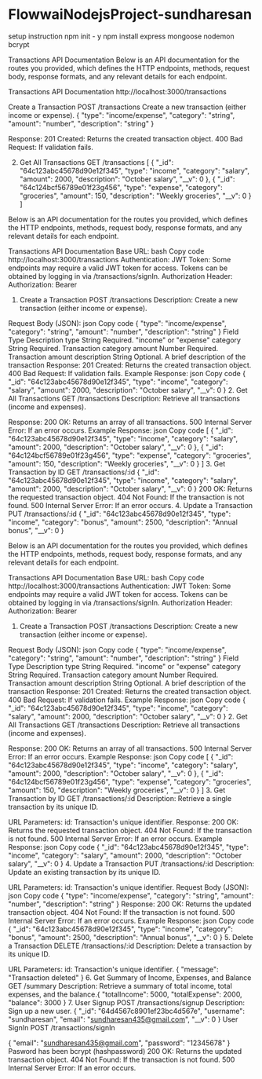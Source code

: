 # FlowwaiNodejsProject-sundharesan 
setup instruction 
npm init - y 
npm install express mongoose nodemon  bcrypt 

Transactions API Documentation
Below is an API documentation for the routes you provided, which defines the HTTP endpoints, methods, request body, response formats, and any relevant details for each endpoint.

Transactions API Documentation
http://localhost:3000/transactions

Create a Transaction
POST /transactions
Create a new transaction (either income or expense).
{
  "type": "income/expense",
  "category": "string",
  "amount": "number",
  "description": "string"
}
  
Response:
201 Created: Returns the created transaction object.
400 Bad Request: If validation fails.

2. Get All Transactions
GET /transactions
[
  {
    "_id": "64c123abc45678d90e12f345",
    "type": "income",
    "category": "salary",
    "amount": 2000,
    "description": "October salary",
    "__v": 0
  },
  {
    "_id": "64c124bcf56789e01f23g456",
    "type": "expense",
    "category": "groceries",
    "amount": 150,
    "description": "Weekly groceries",
    "__v": 0
  }
]

Below is an API documentation for the routes you provided, which defines the HTTP endpoints, methods, request body, response formats, and any relevant details for each endpoint.

Transactions API Documentation
Base URL:
bash
Copy code
http://localhost:3000/transactions
Authentication:
JWT Token: Some endpoints may require a valid JWT token for access. Tokens can be obtained by logging in via /transactions/signIn.
Authorization Header: Authorization: Bearer <token>
1. Create a Transaction
POST /transactions
Description:
Create a new transaction (either income or expense).

Request Body (JSON):
json
Copy code
{
  "type": "income/expense",
  "category": "string",
  "amount": "number",
  "description": "string"
}
Field	Type	Description
type	String	Required. "income" or "expense"
category	String	Required. Transaction category
amount	Number	Required. Transaction amount
description	String	Optional. A brief description of the transaction
Response:
201 Created: Returns the created transaction object.
400 Bad Request: If validation fails.
Example Response:
json
Copy code
{
  "_id": "64c123abc45678d90e12f345",
  "type": "income",
  "category": "salary",
  "amount": 2000,
  "description": "October salary",
  "__v": 0
}
2. Get All Transactions
GET /transactions
Description:
Retrieve all transactions (income and expenses).

Response:
200 OK: Returns an array of all transactions.
500 Internal Server Error: If an error occurs.
Example Response:
json
Copy code
[
  {
    "_id": "64c123abc45678d90e12f345",
    "type": "income",
    "category": "salary",
    "amount": 2000,
    "description": "October salary",
    "__v": 0
  },
  {
    "_id": "64c124bcf56789e01f23g456",
    "type": "expense",
    "category": "groceries",
    "amount": 150,
    "description": "Weekly groceries",
    "__v": 0
  }
]
3. Get Transaction by ID
GET /transactions/:id
{
  "_id": "64c123abc45678d90e12f345",
  "type": "income",
  "category": "salary",
  "amount": 2000,
  "description": "October salary",
  "__v": 0
}
200 OK: Returns the requested transaction object.
404 Not Found: If the transaction is not found.
500 Internal Server Error: If an error occurs.
4. Update a Transaction
PUT /transactions/:id
{
  "_id": "64c123abc45678d90e12f345",
  "type": "income",
  "category": "bonus",
  "amount": 2500,
  "description": "Annual bonus",
  "__v": 0
}

Below is an API documentation for the routes you provided, which defines the HTTP endpoints, methods, request body, response formats, and any relevant details for each endpoint.

Transactions API Documentation
Base URL:
bash
Copy code
http://localhost:3000/transactions
Authentication:
JWT Token: Some endpoints may require a valid JWT token for access. Tokens can be obtained by logging in via /transactions/signIn.
Authorization Header: Authorization: Bearer <token>
1. Create a Transaction
POST /transactions
Description:
Create a new transaction (either income or expense).

Request Body (JSON):
json
Copy code
{
  "type": "income/expense",
  "category": "string",
  "amount": "number",
  "description": "string"
}
Field	Type	Description
type	String	Required. "income" or "expense"
category	String	Required. Transaction category
amount	Number	Required. Transaction amount
description	String	Optional. A brief description of the transaction
Response:
201 Created: Returns the created transaction object.
400 Bad Request: If validation fails.
Example Response:
json
Copy code
{
  "_id": "64c123abc45678d90e12f345",
  "type": "income",
  "category": "salary",
  "amount": 2000,
  "description": "October salary",
  "__v": 0
}
2. Get All Transactions
GET /transactions
Description:
Retrieve all transactions (income and expenses).

Response:
200 OK: Returns an array of all transactions.
500 Internal Server Error: If an error occurs.
Example Response:
json
Copy code
[
  {
    "_id": "64c123abc45678d90e12f345",
    "type": "income",
    "category": "salary",
    "amount": 2000,
    "description": "October salary",
    "__v": 0
  },
  {
    "_id": "64c124bcf56789e01f23g456",
    "type": "expense",
    "category": "groceries",
    "amount": 150,
    "description": "Weekly groceries",
    "__v": 0
  }
]
3. Get Transaction by ID
GET /transactions/:id
Description:
Retrieve a single transaction by its unique ID.

URL Parameters:
id: Transaction's unique identifier.
Response:
200 OK: Returns the requested transaction object.
404 Not Found: If the transaction is not found.
500 Internal Server Error: If an error occurs.
Example Response:
json
Copy code
{
  "_id": "64c123abc45678d90e12f345",
  "type": "income",
  "category": "salary",
  "amount": 2000,
  "description": "October salary",
  "__v": 0
}
4. Update a Transaction
PUT /transactions/:id
Description:
Update an existing transaction by its unique ID.

URL Parameters:
id: Transaction's unique identifier.
Request Body (JSON):
json
Copy code
{
  "type": "income/expense",
  "category": "string",
  "amount": "number",
  "description": "string"
}
Response:
200 OK: Returns the updated transaction object.
404 Not Found: If the transaction is not found.
500 Internal Server Error: If an error occurs.
Example Response:
json
Copy code
{
  "_id": "64c123abc45678d90e12f345",
  "type": "income",
  "category": "bonus",
  "amount": 2500,
  "description": "Annual bonus",
  "__v": 0
}
5. Delete a Transaction
DELETE /transactions/:id
Description:
Delete a transaction by its unique ID.

URL Parameters:
id: Transaction's unique identifier.
{
  "message": "Transaction deleted"
}
6. Get Summary of Income, Expenses, and Balance
GET /summary
Description:
Retrieve a summary of total income, total expenses, and the balance.{
  "totalIncome": 5000,
  "totalExpense": 2000,
  "balance": 3000
}
7. User Signup
POST /transactions/signup
Description:
Sign up a new user.
{
  "_id": "64d4567c8901ef23bc4d567e",
  "username": "sundharesan",
  "email": "sundharesan435@gmail.com",
  "__v": 0
}
 User SignIn
POST /transactions/signIn

{
  "email": "sundharesan435@gmail.com",
  "password": "12345678"
}
Pasword has been bcrypt (hashpassword) 
200 OK: Returns the updated transaction object.
404 Not Found: If the transaction is not found.
500 Internal Server Error: If an error occurs.



